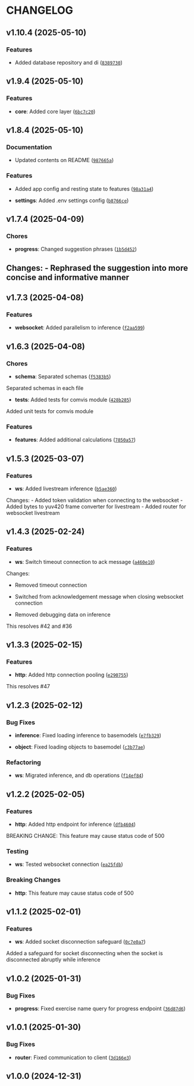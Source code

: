# CHANGELOG


## v1.10.4 (2025-05-10)

### Features

- Added database repository and di
  ([`8389730`](https://github.com/xer4yx/lifftrackAPI/commit/8389730553add1de4ce0be0acb6f94078ff26dce))


## v1.9.4 (2025-05-10)

### Features

- **core**: Added core layer
  ([`6bc7c20`](https://github.com/xer4yx/lifftrackAPI/commit/6bc7c2018fc5f3bc4b7a123833858a447f6ff23a))


## v1.8.4 (2025-05-10)

### Documentation

- Updated contents on README
  ([`987665a`](https://github.com/xer4yx/lifftrackAPI/commit/987665a08c15c98f918be2b761c17687fbacf05d))

### Features

- Added app config and resting state to features
  ([`98a31a4`](https://github.com/xer4yx/lifftrackAPI/commit/98a31a4395c03124250e4414351744f0dcb17925))

- **settings**: Added .env settings config
  ([`b8766ce`](https://github.com/xer4yx/lifftrackAPI/commit/b8766cea2aa46949a8a2eec555f103e9f2536c28))


## v1.7.4 (2025-04-09)

### Chores

- **progress**: Changed suggestion phrases
  ([`1b5d452`](https://github.com/xer4yx/lifftrackAPI/commit/1b5d45268781832cb7739fa43ca8150a5186d580))

## Changes: - Rephrased the suggestion into more concise and informative manner


## v1.7.3 (2025-04-08)

### Features

- **websocket**: Added parallelism to inference
  ([`f2aa599`](https://github.com/xer4yx/lifftrackAPI/commit/f2aa59959b5638bdacb98bab2f0cdb541fdc8f6a))


## v1.6.3 (2025-04-08)

### Chores

- **schema**: Separated schemas
  ([`f5383b5`](https://github.com/xer4yx/lifftrackAPI/commit/f5383b5490fb5f203f11bd50caa0a73484a13c20))

Separated schemas in each file

- **tests**: Added tests for comvis module
  ([`428b285`](https://github.com/xer4yx/lifftrackAPI/commit/428b285f00e8d40554761ec1db31fca5e7aebb52))

Added unit tests for comvis module

### Features

- **features**: Added additional calculations
  ([`7850a57`](https://github.com/xer4yx/lifftrackAPI/commit/7850a578fbd5d406f65bdf48f43c316216178ad4))


## v1.5.3 (2025-03-07)

### Features

- **ws**: Added livestream inference
  ([`b5ae360`](https://github.com/xer4yx/lifftrackAPI/commit/b5ae36001ef9ab8185035ed2e08ef45986408e4b))

Changes: - Added token validation when connecting to the websocket - Added bytes to yuv420 frame
  converter for livestream - Added router for websocket livestream


## v1.4.3 (2025-02-24)

### Features

- **ws**: Switch timeout connection to ack message
  ([`a460e10`](https://github.com/xer4yx/lifftrackAPI/commit/a460e103ec8b4524b3a8d20de05348489812247c))

Changes:

- Removed timeout connection

- Switched from acknowledgement message when closing websocket connection

- Removed debugging data on inference

This resolves #42 and #36


## v1.3.3 (2025-02-15)

### Features

- **http**: Added http connection pooling
  ([`e290755`](https://github.com/xer4yx/lifftrackAPI/commit/e290755b5ee5b5b39603acba4d7fdb1eddc0ca02))

This resolves #47


## v1.2.3 (2025-02-12)

### Bug Fixes

- **inference**: Fixed loading inference to basemodels
  ([`e7fb329`](https://github.com/xer4yx/lifftrackAPI/commit/e7fb3298158bf1e28ac058b09c19920c27bb9556))

- **object**: Fixed loading objects to basemodel
  ([`c3b77ae`](https://github.com/xer4yx/lifftrackAPI/commit/c3b77ae2cc24e0fc813a80cd6775203b86d7edb9))

### Refactoring

- **ws**: Migrated inference, and db operations
  ([`f14ef84`](https://github.com/xer4yx/lifftrackAPI/commit/f14ef849b232c1704b1ec17479ff8a6fa7bccfa6))


## v1.2.2 (2025-02-05)

### Features

- **http**: Added http endpoint for inference
  ([`dfb4604`](https://github.com/xer4yx/lifftrackAPI/commit/dfb4604f07403665d8a2c407e612f704cc0aa838))

BREAKING CHANGE: This feature may cause status code of 500

### Testing

- **ws**: Tested websocket connection
  ([`ea25fdb`](https://github.com/xer4yx/lifftrackAPI/commit/ea25fdba6c0211bf4ca45a1df1d39b4f0b7cc6af))

### Breaking Changes

- **http**: This feature may cause status code of 500


## v1.1.2 (2025-02-01)

### Features

- **ws**: Added socket disconnection safeguard
  ([`0c7e0a7`](https://github.com/xer4yx/lifftrackAPI/commit/0c7e0a745c6eeb2126ab1bc3a6172365039864f7))

Added a safeguard for socket disconnecting when the socket is disconnected abruptly while inference


## v1.0.2 (2025-01-31)

### Bug Fixes

- **progress**: Fixed exercise name query for progress endpoint
  ([`36d87d6`](https://github.com/xer4yx/lifftrackAPI/commit/36d87d681f98195f43ed5142265c71632c56ffc4))


## v1.0.1 (2025-01-30)

### Bug Fixes

- **router**: Fixed communication to client
  ([`3d166e3`](https://github.com/xer4yx/lifftrackAPI/commit/3d166e366646fd79c88ef11e258795d88ed1e868))


## v1.0.0 (2024-12-31)
